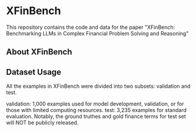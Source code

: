 # XFinBench

This repository contains the code and data for the paper "XFinBench: Benchmarking LLMs in Complex Financial Problem Solving and Reasoning"

## About XFinBench


## Dataset Usage

All the examples in XFinBench were divided into two subsets: validation and test.

validation: 1,000 examples used for model development, validation, or for those with limited computing resources.
test: 3,235 examples for standard evaluation. Notably, the ground truthes and gold finance terms for test set will NOT be publicly released.
